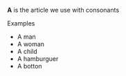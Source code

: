 **A** is the article we use with consonants

Examples
- A man
- A woman
- A child
- A hamburguer
- A botton